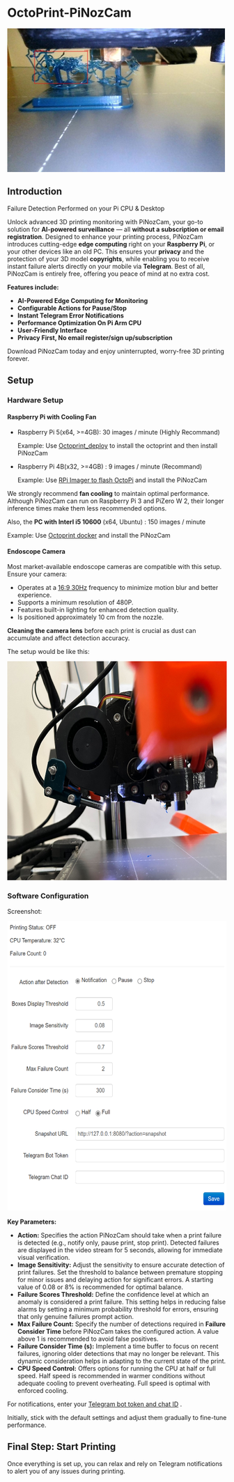 # OctoPrint-PiNozCam
<img src="/assets/images/failure_detection1.jpg" width="500" height="330">

## Introduction

Failure Detection Performed on your Pi CPU & Desktop

Unlock advanced 3D printing monitoring with PiNozCam, your go-to solution for **AI-powered surveillance** — all **without a subscription or email registration**. Designed to enhance your printing process, PiNozCam introduces cutting-edge **edge computing** right on your **Raspberry Pi**, or your other devices like an old PC. This ensures your **privacy** and the protection of your 3D model **copyrights**, while enabling you to receive instant failure alerts directly on your mobile via **Telegram**. Best of all, PiNozCam is entirely free, offering you peace of mind at no extra cost. 

**Features include:**

- **AI-Powered Edge Computing for Monitoring**
- **Configurable Actions for Pause/Stop**
- **Instant Telegram Error Notifications**
- **Performance Optimization On Pi Arm CPU**
- **User-Friendly Interface**
- **Privacy First, No email register/sign up/subscription**

Download PiNozCam today and enjoy uninterrupted, worry-free 3D printing forever.

## Setup

### Hardware Setup

#### **Raspberry Pi with Cooling Fan**

- Raspberry Pi 5(x64, >=4GB): 30 images / minute (Highly Recommand)
  
  Example: Use [Octoprint_deploy](https://github.com/paukstelis/octoprint_deploy) to install the octoprint and then install PiNozCam
- Raspberry Pi 4B(x32, >=4GB) : 9 images / minute (Recommand)
  
  Example: Use [RPi Imager to flash OctoPi](https://www.raspberrypi.com/tutorials/set-up-raspberry-pi-octoprint/) and install the PiNozCam

We strongly recommend **fan cooling** to maintain optimal performance. Although PiNozCam can run on Raspberry Pi 3 and PiZero W 2, their longer inference times make them less recommended options.

Also, the **PC with Interl i5 10600** (x64, Ubuntu) : 150 images / minute
  
  Example: Use [Octoprint docker](https://hub.docker.com/r/octoprint/octoprint) and install the PiNozCam

#### **Endoscope Camera**

Most market-available endoscope cameras are compatible with this setup. Ensure your camera:
- Operates at a [16:9 30Hz](https://community.octoprint.org/t/how-can-i-change-mjpg-streamer-parameters-on-octopi/203) frequency to minimize motion blur and better experience.
- Supports a minimum resolution of 480P.
- Features built-in lighting for enhanced detection quality.
- Is positioned approximately 10 cm from the nozzle. 

**Cleaning the camera lens** before each print is crucial as dust can accumulate and affect detection accuracy.

The setup would be like this:

<img src="/assets/images/nozzle_cam_setup.jpg" width="600" height="503">

### **Software Configuration**

Screenshot:

<img src="/assets/images/screenshot.png" width="600" height="665">


**Key Parameters:**

- **Action:** Specifies the action PiNozCam should take when a print failure is detected (e.g., notify only, pause print, stop print). Detected failures are displayed in the video stream for 5 seconds, allowing for immediate visual verification.
- **Image Sensitivity:** Adjust the sensitivity to ensure accurate detection of print failures. Set the threshold to balance between premature stopping for minor issues and delaying action for significant errors. A starting value of 0.08 or 8% is recommended for optimal balance.
- **Failure Scores Threshold:** Define the confidence level at which an anomaly is considered a print failure. This setting helps in reducing false alarms by setting a minimum probability threshold for errors, ensuring that only genuine failures prompt action.
- **Max Failure Count:** Specify the number of detections required in **Failure Consider Time** before PiNozCam takes the configured action. A value above 1 is recommended to avoid false positives.
- **Failure Consider Time (s):** Implement a time buffer to focus on recent failures, ignoring older detections that may no longer be relevant. This dynamic consideration helps in adapting to the current state of the print.
- **CPU Speed Control:** Offers options for running the CPU at half or full speed. Half speed is recommended in warmer conditions without adequate cooling to prevent overheating. Full speed is optimal with enforced cooling.

For notifications, enter your [Telegram bot token and chat ID](https://gist.github.com/nafiesl/4ad622f344cd1dc3bb1ecbe468ff9f8a)
.

Initially, stick with the default settings and adjust them gradually to fine-tune performance.


## Final Step: Start Printing

Once everything is set up, you can relax and rely on Telegram notifications to alert you of any issues during printing.

